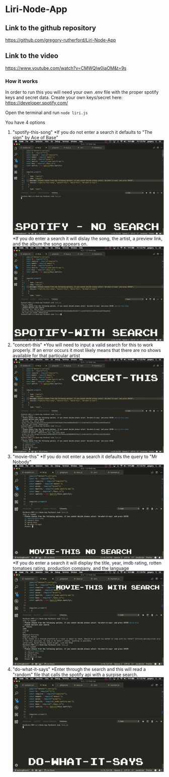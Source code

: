 # Liri-Node-App
## Link to the github repository
https://github.com/gregory-rutherford/Liri-Node-App
## Link to the video
https://www.youtube.com/watch?v=CMWQIw0jaOM&t=9s

### How it works
In order to run this you will need your own .env file
with the proper spotify keys and secret data. Create your own keys/secret here:
https://developer.spotify.com/

Open the terminal and run `node liri.js`

You have 4 options
1. "spotify-this-song" 
    *If you do not enter a search it defaults to "The sign" by Ace of Base"
    ![Spotify Gif](/images/giphy.gif)
    <br/>
    *If you do enter a search it will dislay the song, the artist, a preview link, and the album the song appears on.
    ![Spotify search Gif](/images/giphy(1).gif)
2. "concert-this"
    *You will need to input a valid search for this to work properly. If an error occurs it most likely means that there are no shows available for that particular artist
    ![concert gif](/images/giphy(2).gif)
3. "movie-this"
    *If you do not enter a search it defaults the query to "Mr Nobody"
    ![movie no search gif](/images/giphy(3).gif)
    <br/>
    *If you do enter a search it will display the title, year, imdb rating, rotten tomatoes rating, production company, and the language
    ![movie search gif](/images/giphy(4).gif)
4. "do-what-it-says"
    *Enter through the search and this will read a "random" file that calls the spotify api with a surpise search.
    ![do it gif](/images/giphy(5).gif)
